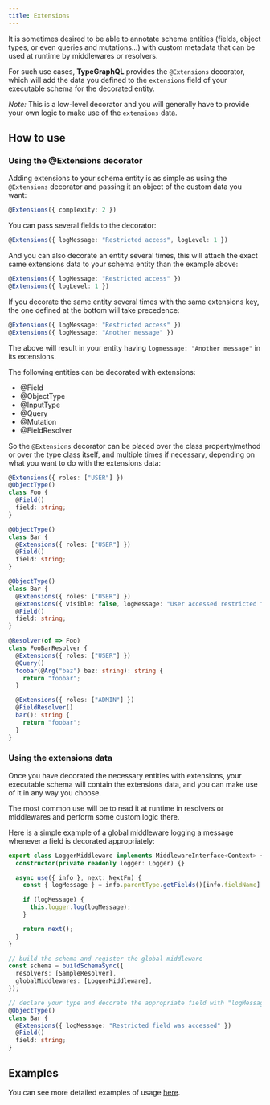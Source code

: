 ```yaml
---
title: Extensions
---
```


It is sometimes desired to be able to annotate schema entities (fields, object types, or even queries and mutations...) with custom metadata that can be used at runtime by middlewares or resolvers.

For such use cases, **TypeGraphQL** provides the `@Extensions` decorator, which will add the data you defined to the `extensions` field of your executable schema for the decorated entity.

_Note:_ This is a low-level decorator and you will generally have to provide your own logic to make use of the `extensions` data.

## How to use

### Using the @Extensions decorator

Adding extensions to your schema entity is as simple as using the `@Extensions` decorator and passing it an object of the custom data you want:

```typescript
@Extensions({ complexity: 2 })
```

You can pass several fields to the decorator:

```typescript
@Extensions({ logMessage: "Restricted access", logLevel: 1 })
```

And you can also decorate an entity several times, this will attach the exact same extensions data to your schema entity than the example above:

```typescript
@Extensions({ logMessage: "Restricted access" })
@Extensions({ logLevel: 1 })
```

If you decorate the same entity several times with the same extensions key, the one defined at the bottom will take precedence:

```typescript
@Extensions({ logMessage: "Restricted access" })
@Extensions({ logMessage: "Another message" })
```

The above will result in your entity having `logmessage: "Another message"` in its extensions.

The following entities can be decorated with extensions:

- @Field
- @ObjectType
- @InputType
- @Query
- @Mutation
- @FieldResolver

So the `@Extensions` decorator can be placed over the class property/method or over the type class itself, and multiple times if necessary, depending on what you want to do with the extensions data:

```typescript
@Extensions({ roles: ["USER"] })
@ObjectType()
class Foo {
  @Field()
  field: string;
}

@ObjectType()
class Bar {
  @Extensions({ roles: ["USER"] })
  @Field()
  field: string;
}

@ObjectType()
class Bar {
  @Extensions({ roles: ["USER"] })
  @Extensions({ visible: false, logMessage: "User accessed restricted field" })
  @Field()
  field: string;
}

@Resolver(of => Foo)
class FooBarResolver {
  @Extensions({ roles: ["USER"] })
  @Query()
  foobar(@Arg("baz") baz: string): string {
    return "foobar";
  }

  @Extensions({ roles: ["ADMIN"] })
  @FieldResolver()
  bar(): string {
    return "foobar";
  }
}
```

### Using the extensions data

Once you have decorated the necessary entities with extensions, your executable schema will contain the extensions data, and you can make use of it in any way you choose.

The most common use will be to read it at runtime in resolvers or middlewares and perform some custom logic there.

Here is a simple example of a global middleware logging a message whenever a field is decorated appropriately:

```typescript
export class LoggerMiddleware implements MiddlewareInterface<Context> {
  constructor(private readonly logger: Logger) {}

  async use({ info }, next: NextFn) {
    const { logMessage } = info.parentType.getFields()[info.fieldName].extensions || {};

    if (logMessage) {
      this.logger.log(logMessage);
    }

    return next();
  }
}

// build the schema and register the global middleware
const schema = buildSchemaSync({
  resolvers: [SampleResolver],
  globalMiddlewares: [LoggerMiddleware],
});

// declare your type and decorate the appropriate field with "logMessage" extensions
@ObjectType()
class Bar {
  @Extensions({ logMessage: "Restricted field was accessed" })
  @Field()
  field: string;
}
```

## Examples

You can see more detailed examples of usage [here](https://github.com/MichalLytek/type-graphql/tree/master/examples/extensions).
